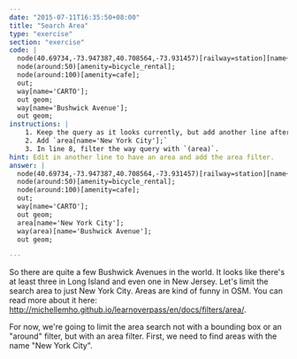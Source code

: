 ```yaml
---
date: "2015-07-11T16:35:50+08:00"
title: "Search Area"
type: "exercise"
section: "exercise"
code: |
  node(40.69734,-73.947387,40.708564,-73.931457)[railway=station][name~'^Mo'];
  node(around:50)[amenity=bicycle_rental];
  node(around:100)[amenity=cafe];
  out;
  way[name='CARTO'];
  out geom;
  way[name='Bushwick Avenue'];
  out geom;
instructions: |
    1. Keep the query as it looks currently, but add another line after line 6.
    2. Add `area[name='New York City'];`
    3. In line 8, filter the way query with `(area)`.
hint: Edit in another line to have an area and add the area filter.
answer: |
  node(40.69734,-73.947387,40.708564,-73.931457)[railway=station][name~'^Mo'];
  node(around:50)[amenity=bicycle_rental];
  node(around:100)[amenity=cafe];
  out;
  way[name='CARTO'];
  out geom;
  area[name='New York City'];
  way(area)[name='Bushwick Avenue'];
  out geom;

---
```


So there are quite a few Bushwick Avenues in the world. It looks like there's at least three in Long Island and even one in New Jersey. Let's limit the search area to just New York City. Areas are kind of funny in OSM. You can read more about it here: http://michellemho.github.io/learnoverpass/en/docs/filters/area/.

For now, we're going to limit the area search not with a bounding box or an "around" filter, but with an area filter. First, we need to find areas with the name "New York City".
